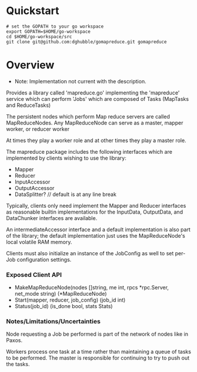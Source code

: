 

# Quickstart

	# set the GOPATH to your go workspace
	export GOPATH=$HOME/go-workspace
	cd $HOME/go-workspace/src
	git clone git@github.com:dghubble/gomapreduce.git gomapreduce

# Overview

* Note: Implementation not current with the description.

Provides a library called 'mapreduce.go' implementing the 'mapreduce' service which can perform 'Jobs' which are composed of Tasks (MapTasks and ReduceTasks)

The persistent nodes which perform Map reduce servers are called MapReduceNodes. Any MapReduceNode can serve as a master, mapper worker, or reducer worker

At times they play a worker role and at other times they play a master role.

The mapreduce package includes the following interfaces which are implemented by clients wishing to use the library:

+ Mapper
+ Reducer
+ InputAccessor
+ OutputAccessor
+ DataSplitter?     // default is at any line break

Typically, clients only need implement the Mapper and Reducer interfaces as reasonable builtin implementations for the InputData, OutputData, and DataChunker interfaces are available.

An intermediateAccessor interface and a default implementation is also part of the library; the default implementation just uses the MapReduceNode's local volatile RAM memory.

Clients must also initialize an instance of the JobConfig as well to set per-Job configuration settings.

### Exposed Client API

+ MakeMapReduceNode(nodes []string, me int, rpcs *rpc.Server, net_mode string) (*MapReduceNode)
+ Start(mapper, reducer, job_config) (job_id int)
+ Status(job_id) (is_done bool, stats Stats)


### Notes/Limitations/Uncertainties

Node requesting a Job be performed is part of the network of nodes like in Paxos. 

Workers process one task at a time rather than maintaining a queue of tasks to be performed. The master is responsible for continuing to try to push out the tasks.


